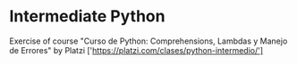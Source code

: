 # Intermediate Python

Exercise of course "Curso de Python: Comprehensions, Lambdas y Manejo de Errores" by Platzi ['https://platzi.com/clases/python-intermedio/']
